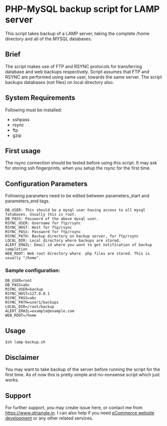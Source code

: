 # PHP-MySQL backup script for LAMP server

This script takes backup of a LAMP server, taking the complete /home directory and all of the MYSQL databases.

## Brief
The script makes use of FTP and RSYNC protocols for transferring database and web backups respectively.
Script assumes that FTP and RSYNC are performed using same user, towards the same server.
The script backups databases (not files) on local directory also.

## System Requirements

Following must be installed: 

* sshpass
* rsync
* ftp
* gzip

## First usage

The rsync connection should be tested before using this script. It may ask for storing ssh fingerprints, when you setup the rsync for the first time.

## Configuration Parameters
Following paraneters need to be edited between parameters_start and parameters_end tags.

```
DB_USER: This should be a mysql user having access to all mysql fatabases. Usually this is root.
DB_PASS: Password of the above mysql user.
RSYNC_USER: Username for ftp/rsync
RSYNC_HOST: Host for ftp/rsync
RSYNC_PASS: Password for ftp/rsync
RSYNC_PATH: Backup directory on backup server, for ftp/rsync
LOCAL_DIR: Local directory where backups are stored. 
ALERT_EMAIL: Email id where you want to get notification of backup completion
WEB_ROOT: Web root directory where  php files are stored. This is usually "/home".
```

### Sample configuration:
```
DB_USER=root
DB_PASS=abc
RSYNC_USER=backup
RSYNC_HOST=127.0.0.1
RSYNC_PASS=abc
RSYNC_PATH=user1/backups
LOCAL_DIR=/root/backup
ALERT_EMAIL=example@example.com
WEB_ROOT=/home
```
## Usage
```
$sh lamp-backup.sh
```

## Disclaimer
You may want to take backup of the server before running the script for the first time. As of now this is pretty simple and no-nonsense script which just works.

## Support
For further support, you may create issue here, or contact me from https://www.qtriangle.in. I can also help if you need [eCommerce website development](https://www.qtriangle.in) or any other related services.
